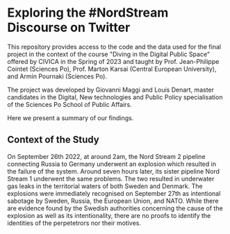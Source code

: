 # Exploring the #NordStream Discourse on Twitter

This repository provides access to the code and the data used for the final project in the context of the course "Diving in the Digital Public Space" offered by CIVICA in the Spring of 2023 and taught by Prof. Jean-Philippe Cointet (Sciences Po), Prof. Marton Karsai (Central European University), and Armin Pournaki (Sciences Po). 

The project was developed by Giovanni Maggi and Louis Denart, master candidates in the Digital, New technologies and Public Policy specialisation of the Sciences Po School of Public Affairs. 

Here we present a summary of our findings. 

## Context of the Study

On September 26th 2022, at around 2am, the Nord Stream 2 pipeline connecting Russia to Germany underwent an explosion which resulted in the failure of the system. Around seven hours later, its sister pipeline Nord Stream 1 underwent the same problems. The two resulted in underwater gas leaks in the territorial waters of both Sweden and Denmark. The explosions were immediately recognised on September 27th as intentional sabotage by Sweden, Russia, the European Union, and NATO. While there are evidence found by the Swedish authorities concerning the cause of the explosion as well as its intentionality, there are no proofs to identify the identities of the perpetetrors nor their motives.


















